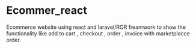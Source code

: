 # Ecommer_react
Ecommerce website using react and laravel/ROR freamwork to show the functionality like add to cart , checkout , order , invoice with marketplacce order.
